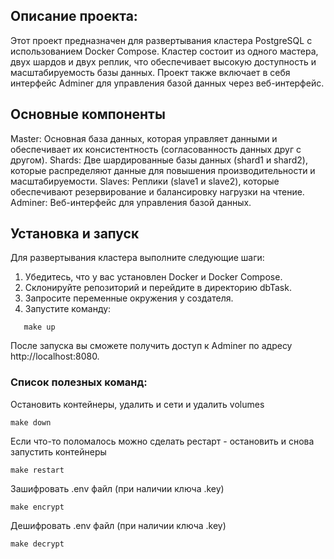 ## Описание проекта: 
Этот проект предназначен для развертывания кластера PostgreSQL с использованием Docker Compose. Кластер состоит из одного мастера, двух шардов и двух реплик, что обеспечивает высокую доступность и масштабируемость базы данных. Проект также включает в себя интерфейс Adminer для управления базой данных через веб-интерфейс.

## Основные компоненты
Master: Основная база данных, которая управляет данными и обеспечивает их консистентность (cогласованность данных друг с другом).
Shards: Две шардированные базы данных (shard1 и shard2), которые распределяют данные для повышения производительности и масштабируемости.
Slaves: Реплики (slave1 и slave2), которые обеспечивают резервирование и балансировку нагрузки на чтение.
Adminer: Веб-интерфейс для управления базой данных.

## Установка и запуск
Для развертывания кластера выполните следующие шаги:
1) Убедитесь, что у вас установлен Docker и Docker Compose.
2) Склонируйте репозиторий и перейдите в директорию dbTask.
3) Запросите переменные окружения у создателя.
4) Запустите команду:
```
   make up
```
После запуска вы сможете получить доступ к Adminer по адресу http://localhost:8080.

### Cписок полезных команд:
Остановить контейнеры, удалить и сети и удалить volumes
```
make down
```
Если что-то поломалось можно сделать рестарт - остановить и снова запустить контейнеры
```
make restart
```
Зашифровать .env файл (при наличии ключа .key)
```
make encrypt
```
Дешифровать .env файл (при наличии ключа .key)
```
make decrypt
```
